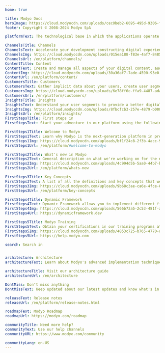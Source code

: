 ```yaml
---
home: true

title: Modyo Docs
heroImage: https://cloud.modyocdn.com/uploads/cec0beb2-6695-495d-9306-f6ea1098b020/original/MP-Channels-and-Content.png
footer: Copyright © 2008-2024 Modyo SpA

platformText: The technological base in which the applications operate

ChannelsTitle: Channels
ChannelsText: Accelerate your development constructing digital experiences integrated to the systems in your business.
ChannelsImg: https://cloud.modyocdn.com/uploads/015ea188-f83e-4af7-8485-4530731ddc7b/original/Channels.png
ChannelsUrl: /en/platform/channels/
ContentTitle: Content
ContentText: Create and manage all aspects of your digital content, audit any of your digital channels or applications.
ContentImg: https://cloud.modyocdn.com/uploads/30a36af7-7ade-4590-93e0-183028634a1e/original/Content.png
ContentUrl: /en/platform/content/
CustomersTitle: Customers
CustomersText: Gather implicit data about your users, create user segments in real-time, and customize the experience depending of your audiences.
CustomersImg: https://cloud.modyocdn.com/uploads/6e78ff6e-ffa9-4487-ada1-0ff1772e39bd/original/Customers.png
CustomersUrl: /en/platform/customers/
InsightsTitle: Insights
InsightsText: Understand your user segments to provide a better digital experienceand optimize your objetives and results.
InsightsImg: https://cloud.modyocdn.com/uploads/8fbcfcb3-257e-4879-b008-c4894536d49a/original/Insights.png
InsightsUrl: /en/platform/insights/
FirstStepsTitle: First steps in
FirstStepsText: Start your adventure in our platform using the following links

FirstSteps1Title: Welcome to Modyo
FirstSteps1Text: Learn why Modyo is the next-generation platform in providing digital experiences.
FirstSteps1Img: https://cloud.modyocdn.com/uploads/bf1f24c8-2f3b-4acc-9a94-0db8b5fb2009/original/welcome.png
FirstSteps1Url: /en/platform/#welcome-to-modyo

FirstSteps2Title: What's new in Modyo
FirstSteps2Text: General description on what we're working on for the newest version.
FirstSteps2Img: https://cloud.modyocdn.com/uploads/4c994d5b-5aa0-44b7-b211-ef3d34cc5237/original/new.png
FirstSteps2Url: /en/platform/whats-new

FirstSteps3Title: Key Concepts
FirstSteps3Text: A list of all the definitions and key concepts that we use in the platform.
FirstSteps3Img: https://cloud.modyocdn.com/uploads/9b68c3ae-ca6e-4fce-8097-5c4a5c559277/original/Key_concepts.png
FirstSteps3Url: /en/platform/key-concepts

FirstSteps4Title: Dynamic Framework
FirstSteps4Text: Dynamic Framework allows you to implement different financial experiences tailored to your needs, quickly and flexibly.
FirstSteps4Img: https://cloud.modyocdn.com/uploads/566b72a5-2c53-481f-a1b8-5f6bde01278a/original/Widget.png
FirstSteps4Url: https://dynamicframework.dev

FirstSteps5Title: Modyo Training
FirstSteps5Text: Obtain your certifications in our training programs at your own pace.
FirstSteps5Img: https://cloud.modyocdn.com/uploads/4853c725-b765-4770-add1-d4cd4184ae10/original/Training.png
FirstSteps5Url: https://help.modyo.com

search: Search in


architecture: Architecture
architectureText: Learn about Modyo's advanced implementation techniques and patterns and its reference architecture.

architectureTitle: Visit our architecture guide
architectureUrl: /en/architecture

DontMiss: Don't miss anything
DontMissText: Keep updated about our latest updates and know what's in our newest releases.

releaseText: Release notes
releaseUrl: /en/platform/release-notes.html

roadmapText: Modyo Roadmap
roadmapUrl: https://modyo.com/roadmap

communityTitle: Need more help?
communityText: Use our help channels
communityURL: https://www.modyo.com/community

communityLang: en-US
---
```

